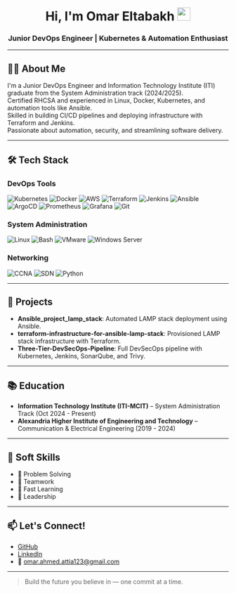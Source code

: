 
<h1 align="center">Hi, I'm Omar Eltabakh <img src="https://raw.githubusercontent.com/MartinHeinz/MartinHeinz/master/wave.gif" width="30px"></h1>
<h3 align="center">Junior DevOps Engineer | Kubernetes & Automation Enthusiast</h3>

---

## 👨‍💻 About Me

I'm a Junior DevOps Engineer and Information Technology Institute (ITI) graduate from the System Administration track (2024/2025).  
Certified RHCSA and experienced in Linux, Docker, Kubernetes, and automation tools like Ansible.  
Skilled in building CI/CD pipelines and deploying infrastructure with Terraform and Jenkins.  
Passionate about automation, security, and streamlining software delivery.

---

## 🛠️ Tech Stack

### DevOps Tools
![Kubernetes](https://img.shields.io/badge/Kubernetes-326CE5?style=for-the-badge&logo=kubernetes&logoColor=white)
![Docker](https://img.shields.io/badge/Docker-2496ED?style=for-the-badge&logo=docker&logoColor=white)
![AWS](https://img.shields.io/badge/AWS-232F3E?style=for-the-badge&logo=amazon-aws&logoColor=white)
![Terraform](https://img.shields.io/badge/Terraform-7B42BC?style=for-the-badge&logo=terraform&logoColor=white)
![Jenkins](https://img.shields.io/badge/Jenkins-D24939?style=for-the-badge&logo=jenkins&logoColor=white)
![Ansible](https://img.shields.io/badge/Ansible-EE0000?style=for-the-badge&logo=ansible&logoColor=white)
![ArgoCD](https://img.shields.io/badge/ArgoCD-ef7b4d?style=for-the-badge&logo=argo&logoColor=white)
![Prometheus](https://img.shields.io/badge/Prometheus-E6522C?style=for-the-badge&logo=prometheus&logoColor=white)
![Grafana](https://img.shields.io/badge/Grafana-F46800?style=for-the-badge&logo=grafana&logoColor=white)
![Git](https://img.shields.io/badge/Git-F05032?style=for-the-badge&logo=git&logoColor=white)

### System Administration
![Linux](https://img.shields.io/badge/Linux-FCC624?style=for-the-badge&logo=linux&logoColor=black)
![Bash](https://img.shields.io/badge/Bash-121011?style=for-the-badge&logo=gnu-bash&logoColor=white)
![VMware](https://img.shields.io/badge/VMware-607078?style=for-the-badge&logo=vmware&logoColor=white)
![Windows Server](https://img.shields.io/badge/Windows%20Server-0078D6?style=for-the-badge&logo=windows&logoColor=white)

### Networking
![CCNA](https://img.shields.io/badge/CCNA-005073?style=for-the-badge&logo=cisco&logoColor=white)
![SDN](https://img.shields.io/badge/SDN-006400?style=for-the-badge)
![Python](https://img.shields.io/badge/Python-3776AB?style=for-the-badge&logo=python&logoColor=white)

---

## 🚀 Projects

- **Ansible_project_lamp_stack**: Automated LAMP stack deployment using Ansible.
- **terraform-infrastructure-for-ansible-lamp-stack**: Provisioned LAMP stack infrastructure with Terraform.
- **Three-Tier-DevSecOps-Pipeline**: Full DevSecOps pipeline with Kubernetes, Jenkins, SonarQube, and Trivy.

---

## 📚 Education

- **Information Technology Institute (ITI-MCIT)** – System Administration Track (Oct 2024 - Present)  
- **Alexandria Higher Institute of Engineering and Technology** – Communication & Electrical Engineering (2019 - 2024)

---

## 🌟 Soft Skills

- 🧠 Problem Solving  
- 🤝 Teamwork  
- 🚀 Fast Learning  
- 🎯 Leadership  

---

## 📫 Let's Connect!

- [GitHub](https://github.com/OmarEltabakh123)  
- [LinkedIn](https://linkedin.com/in/omar-eltabakh)  
- 📧 omar.ahmed.attia123@gmail.com

---

> Build the future you believe in — one commit at a time.
